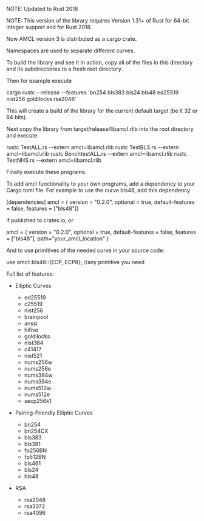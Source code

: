 NOTE: Updated to Rust 2018

NOTE: This version of the library requires Version 1.31+ of Rust for 64-bit 
integer support and for Rust 2018. 

Now AMCL version 3 is distributed as a cargo crate.

Namespaces are used to separate different curves.

To build the library and see it in action, copy all of the files in this 
directory and its subdirectories to a fresh root directory. 

Then for example execute

cargo rustc  --release --features 'bn254 bls383 bls24 bls48 ed25519 nist256 goldilocks rsa2048'

This will create a build of the library for the current default target (be it 32 or 64 bits). 

Next copy the library from target/release/libamcl.rlib into the root 
directory and execute

rustc TestALL.rs --extern amcl=libamcl.rlib
rustc TestBLS.rs --extern amcl=libamcl.rlib
rustc BenchtestALL.rs --extern amcl=libamcl.rlib
rustc TestNHS.rs --extern amcl=libamcl.rlib

Finally execute these programs.

To add amcl functionality to your own programs, add a dependency to your 
Cargo.toml file. For example to use the curve bls48, add this dependency

[dependencies]
amcl = { version = "0.2.0",  optional = true, default-features = false, features = ["bls48"]}

if published to crates.io, or 

amcl = { version = "0.2.0",  optional = true, default-features = false, features = ["bls48"], path="your_amcl_location" }

And to use primitives of the needed curve in your source code:

use amcl::bls48::{ECP, ECP8}; //any primitive you need

Full list of features:

* Elliptic Curves
  * ed25519
  * c25519
  * nist256
  * brainpool
  * anssi
  * hifive
  * goldilocks
  * nist384
  * c41417
  * nist521
  * nums256w
  * nums256e
  * nums384w
  * nums384e
  * nums512w
  * nums512e
  * secp256k1
* Pairing-Friendly Elliptic Curves
  * bn254
  * bn254CX
  * bls383
  * bls381
  * fp256BN
  * fp512BN
  * bls461
  * bls24
  * bls48
  
* RSA
  * rsa2048
  * rsa3072
  * rsa4096
